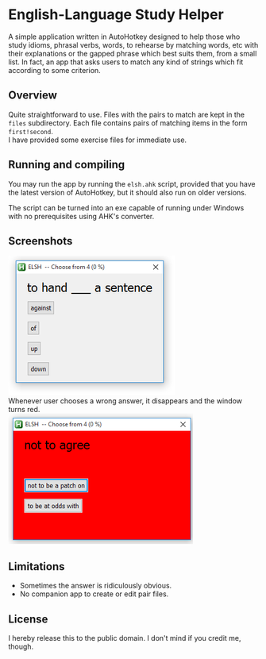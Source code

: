 # English-Language Study Helper
A simple application written in AutoHotkey designed to help those who study idioms, phrasal verbs, words, to rehearse by matching words, etc with their explanations or the gapped phrase which best suits them, from a small list. In fact, an app that asks users to match any kind of strings which fit according to some criterion.
## Overview
Quite straightforward to use. Files with the pairs to match are kept in the `files` subdirectory. Each file contains pairs of matching items in the form `first!second`.
<br> I have provided some exercise files for immediate use.
## Running and compiling
You may run the app by running the `elsh.ahk` script, provided that you have the latest version of AutoHotkey, but it should also run on older versions.

The script can be turned into an exe capable of running under Windows with no prerequisites using AHK's converter.

## Screenshots
![Variants window](https://raw.githubusercontent.com/petru-dimitriu/elsh/master/screen1.png)
<br>
Whenever user chooses a wrong answer, it disappears and the window turns red.
<Br>
![Variants window turns red when user gets answer wrong.](https://raw.githubusercontent.com/petru-dimitriu/elsh/master/screen2.png)

## Limitations
* Sometimes the answer is ridiculously obvious.
* No companion app to create or edit pair files.

## License
I hereby release this to the public domain. I don't mind if you credit me, though.

